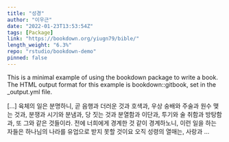 ```yaml
---
title: "성경"
author: "이우근"
date: "2022-01-23T13:53:54Z"
tags: [Package]
link: "https://bookdown.org/yiugn79/bible/"
length_weight: "6.3%"
repo: "rstudio/bookdown-demo"
pinned: false
---
```


<p>This is a minimal example of using the bookdown package to write a book.
The HTML output format for this example is bookdown::gitbook,
set in the _output.yml file.</p> [...] 육체의 일은 분명하니, 곧 음행과 더러운 것과 호색과, 우상 숭배와 주술과 원수 맺는 것과, 분쟁과 시기와 분냄과, 당 짓는 것과 분열함과 이단과, 투기와 술 취함과 방탕함과, 또 그와 같은 것들이라. 전에 너희에게 경계한 것 같이 경계하노니, 이런 일을 하는 자들은 하나님의 나라를 유업으로 받지 못할 것이요 오직 성령의 열매는, 사랑과 ...
